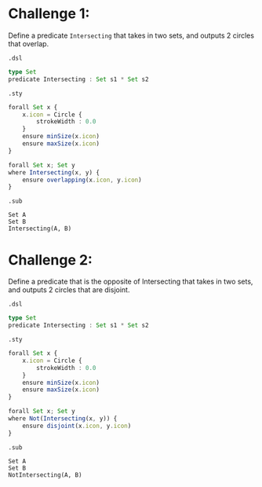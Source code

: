 # Challenge 1: 
Define a predicate `Intersecting` that takes in two sets, and outputs 2 circles that overlap.

`.dsl`
```typescript
type Set
predicate Intersecting : Set s1 * Set s2
```

`.sty`
```typescript
forall Set x {
    x.icon = Circle {
        strokeWidth : 0.0
    }
    ensure minSize(x.icon)
    ensure maxSize(x.icon)
}

forall Set x; Set y
where Intersecting(x, y) {
    ensure overlapping(x.icon, y.icon)
}
```

`.sub`
```
Set A
Set B
Intersecting(A, B)
```

# Challenge 2:
Define a predicate that is the opposite of Intersecting that takes in two sets, and outputs 2 circles that are disjoint.

`.dsl`
```typescript
type Set
predicate Intersecting : Set s1 * Set s2
```

`.sty`
```typescript
forall Set x {
    x.icon = Circle {
        strokeWidth : 0.0
    }
    ensure minSize(x.icon)
    ensure maxSize(x.icon)
}

forall Set x; Set y
where Not(Intersecting(x, y)) {
    ensure disjoint(x.icon, y.icon)
}

```

`.sub`
```
Set A
Set B
NotIntersecting(A, B)
```
